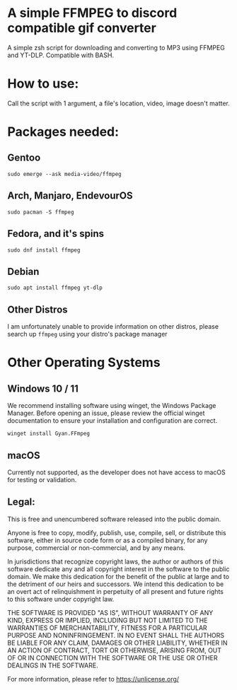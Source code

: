 # A simple FFMPEG to discord compatible gif converter

A simple zsh script for downloading and converting to MP3 using FFMPEG and YT-DLP. Compatible with BASH.

# How to use: 
Call the script with 1 argument, a file's location, video, image doesn't matter. 

# Packages needed:

## Gentoo

```sudo emerge --ask media-video/ffmpeg```

## Arch, Manjaro, EndevourOS
```sudo pacman -S ffmpeg```


## Fedora, and it's spins

 ```sudo dnf install ffmpeg```


## Debian
```sudo apt install ffmpeg yt-dlp ```

## Other Distros
I am unfortunately unable to provide information on other distros, please search up ```ffmpeg``` using your distro's package manager  

# Other Operating Systems

## Windows 10 / 11 
We recommend installing software using winget, the Windows Package Manager.
Before opening an issue, please review the official winget documentation to ensure your installation and configuration are correct.

``` winget install Gyan.FFmpeg ```

## macOS
Currently not supported, as the developer does not have access to macOS for testing or validation.


## Legal: 
This is free and unencumbered software released into the public domain.

Anyone is free to copy, modify, publish, use, compile, sell, or
distribute this software, either in source code form or as a compiled
binary, for any purpose, commercial or non-commercial, and by any
means.

In jurisdictions that recognize copyright laws, the author or authors
of this software dedicate any and all copyright interest in the
software to the public domain. We make this dedication for the benefit
of the public at large and to the detriment of our heirs and
successors. We intend this dedication to be an overt act of
relinquishment in perpetuity of all present and future rights to this
software under copyright law.

THE SOFTWARE IS PROVIDED "AS IS", WITHOUT WARRANTY OF ANY KIND,
EXPRESS OR IMPLIED, INCLUDING BUT NOT LIMITED TO THE WARRANTIES OF
MERCHANTABILITY, FITNESS FOR A PARTICULAR PURPOSE AND NONINFRINGEMENT.
IN NO EVENT SHALL THE AUTHORS BE LIABLE FOR ANY CLAIM, DAMAGES OR
OTHER LIABILITY, WHETHER IN AN ACTION OF CONTRACT, TORT OR OTHERWISE,
ARISING FROM, OUT OF OR IN CONNECTION WITH THE SOFTWARE OR THE USE OR
OTHER DEALINGS IN THE SOFTWARE.

For more information, please refer to <https://unlicense.org/>
